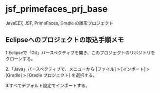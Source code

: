 # jsf_primefaces_prj_base
JavaEE7, JSF, PrimeFaces, Gradle の雛形プロジェクト

## Eclipseへのプロジェクトの取込手順メモ

1.Eclipseで「Git」パースペクティブを開き、このプロジェクトのリポジトリをクローンする。

2.「Java」パースペクティブで、メニューから [ファイル] > [インポート] > [Gradle] > [Gradle プロジェクト] を選択する。

3.すべてデフォルト設定でインポートする。
